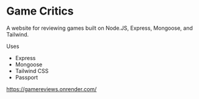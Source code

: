 # Game Critics

A website for reviewing games built on Node.JS, Express, Mongoose, and Tailwind.


Uses 
- Express
- Mongoose
- Tailwind CSS
- Passport

https://gamereviews.onrender.com/

